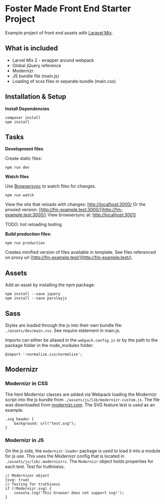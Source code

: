 # Foster Made Front End Starter Project

Example project of front end assets with [Laravel Mix](https://laravel.com/docs/5.6/mix).

## What is included

* Larvel Mix 2 - wrapper around webpack
* Global jQuery reference
* Modernizr
* JS bundle file (main.js)
* Loading of scss files in separate bundle (main.css)

## Installation & Setup
**Install Dependencies**
```
composer install
npm install
```

## Tasks

**Development files**

Create static files:
```
npm run dev
```
**Watch files**

Use [Browsersync](https://browsersync.io/) to watch files for changes.
```
npm run watch
```

View the site that reloads with changes: [http://localhost:3000/](http://localhost:3000/)
Or the proxied version: [http://fm-example.test:3000/](http://fm-example.test:3000/)
View browsersync at: [http://localhost:3001/](http://localhost:3001/)

TODO: hot reloading testing

**Build production files:**
```
npm run production
```
Creates minified version of files available in template. See files referenced on proxy url [http://fm-example.test/](http://fm-example.test/).

## Assets
Add an asset by installing the npm package:
```
npm install --save jquery
npm install --save parsleyjs
```

## Sass
Styles are loaded through the js into their own bundle file: `./assets/dev/main.css`.
See require statement in main.js.

Imports can either be aliased in the `webpack.config.js` or by the path to the package folder in the node_modules folder:
```
@import '~normalize.css/normalize';
```

## Modernizr
### Modernizr in CSS
The html Modernizr classes are added via Webpack loading the Modernizr script into the js bundle from `./assets/js/lib/modernizr-custom.js`. The file was downloaded from [modernizr.com](https://modernizr.com/download?svg-dontmin-printshiv-setclasses-shiv). The SVG feature test is used as an example.
```
.svg header {
    background: url("test.svg");
}
```

### Modernizr in JS
On the js side, the `modernizr-loader` package is used to load it into a module for js use. This uses the Modernizr config that is located in `./assets/js/lib/.modernizrrc`. The `Modernizr` object holds properties for each test. Test for truthiness:

```
// Modernizer object
{svg: true}
// Testing for truthiness
if (!Modernizr.svg) {
    console.log('This browser does not support svg!');
}
```

